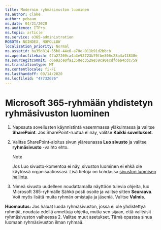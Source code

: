 ```yaml
---
title: Modernin ryhmäsivuston luominen
ms.author: clake
author: pebaum
ms.date: 04/21/2020
ms.audience: ITPro
ms.topic: article
ms.service: o365-administration
ROBOTS: NOINDEX, NOFOLLOW
localization_priority: Normal
ms.assetid: ba35d814-55b8-44e6-a70e-011b91d2bbcb
ms.openlocfilehash: 47a27269ca4a3e92723b79fbe306c28a4a43838e
ms.sourcegitcommit: c6692ce0fa1358ec3529e59ca0ecdfdea4cdc759
ms.translationtype: MT
ms.contentlocale: fi-FI
ms.lasthandoff: 09/14/2020
ms.locfileid: "47732676"
---
```

# <a name="create-a-microsoft-365-group-connected-team-site"></a>Microsoft 365-ryhmään yhdistetyn ryhmäsivuston luominen

1. Napsauta sovellusten käynnistintä vasemmassa yläkulmassa ja valitse **SharePoint**. Jos SharePoint-ruutua ei näy, valitse **Kaikki sovellukset**.
    
2. Valitse SharePoint-aloitus sivun yläreunassa **Luo sivusto** ja valitse **ryhmäsivusto** -vaihto ehto. 
    
    > [!NOTE]
    > Jos Luo sivusto-komentoa ei näy, sivuston luominen ei ehkä ole käytössä organisaatiossasi. Lisä tietoja on kohdassa [sivuston luomisen hallinta](https://go.microsoft.com/fwlink/?linkid=2009644). 
  
3. Nimeä sivusto uudelleen noudattamalla näyttöön tulevia ohjeita, luo Microsoft 365-ryhmälle Sähkö posti osoite ja valitse sitten **Seuraava**. Voit myös lisätä muita ryhmän omistajia ja jäseniä. Valitse **Valmis**.
  
 **Huomautus:** Jos haluat luoda ryhmäsivuston, jossa ei ole yhdistettyä ryhmää, noudata edellä annettuja ohjeita, mutta sen sijaan, että valitsisit ryhmäsivuston vaiheessa 2. Valitse muut asetukset. Tämä opastaa sinua luomaan ryhmäsivuston ilman ryhmää. 
    


